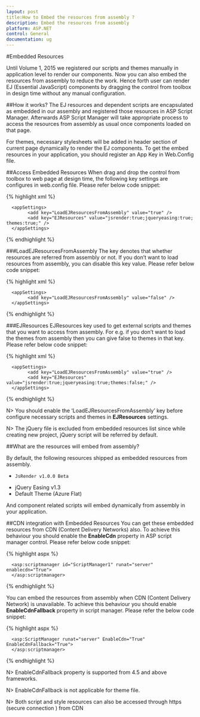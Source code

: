 ```yaml
---
layout: post
title:How to Embed the resources from assembly ?
description: Embed the resources from assembly 
platform: ASP.NET
control: General
documentation: ug
---
```



#Embedded Resources

Until Volume 1, 2015 we registered our scripts and themes manually in application level to render our components. Now you can also embed the resources from assembly to reduce the work. Hence forth user can render EJ (Essential JavaScript) components by dragging the control from toolbox in design time without any manual configuration. 

##How it works?
The EJ resources and dependent scripts are encapsulated as embedded in our assembly and registered those resources in ASP Script Manager. Afterwards ASP Script Manager will take appropriate process to access the resources from assembly as usual once components loaded on that page. 

For themes, necessary stylesheets will be added in header section of current page dynamically to render the EJ components.  To get the embed resources in your application, you should register an App Key in Web.Config file. 

##Access Embedded Resources
When drag and drop the control from toolbox to web page at design time, the following key settings are configures in web.config file. Please refer below code snippet:

{% highlight xml %}

      <appSettings>
            <add key="LoadEJResourcesFromAssembly" value="true" />
            <add key="EJResources" value="jsrender:true;jqueryeasing:true; themes:true;" />
      </appSettings>

{% endhighlight %}

###LoadEJResourcesFromAssembly 
The key denotes that whether resources are referred from assembly or not. If you don’t want to load resources from assembly, you can disable this key value. Please refer below code snippet:

{% highlight xml %}

      <appSettings>
            <add key="LoadEJResourcesFromAssembly" value="false" />
      </appSettings>

{% endhighlight %}

###EJResources 
EJResources key used to get external scripts and themes that you want to access from assembly. For e.g. if you don’t want to load the themes from assembly then you can give false to themes in that key. Please refer below code snippet:

{% highlight xml %}

      <appSettings>
            <add key="LoadEJResourcesFromAssembly" value="true" />
            <add key="EJResources" value="jsrender:true;jqueryeasing:true;themes:false;" />
      </appSettings>

{% endhighlight %}

N> You should enable the ‘LoadEJResourcesFromAssembly’ key before configure necessary scripts and themes in **EJResources** settings.

N> The jQuery file is excluded from embedded resources list since while creating new project, jQuery script will be referred by default. 

##What are the resources will embed from assembly?

By default, the following resources shipped as embedded resources from assembly. 

*     JsRender v1.0.0 Beta
*	jQuery Easing v1.3
*	Default Theme (Azure Flat)

And component related scripts will embed dynamically from assembly in your application. 

##CDN integration with Embedded Resources
You can get these embedded resources from CDN (Content Delivery Networks) also. To achieve this behaviour you should enable the **EnableCdn** property in ASP script manager control.  Please refer below code snippet:

{% highlight aspx %}

      <asp:scriptmanager id="ScriptManager1" runat="server" enablecdn="True">
      </asp:scriptmanager>

{% endhighlight %}

You can embed the resources from assembly when CDN (Content Delivery Network) is unavailable. To achieve this behaviour you should enable **EnableCdnFallback** property in script manager. Please refer the below code snippet:

{% highlight aspx %}

      <asp:ScriptManager runat="server" EnableCdn="True" EnableCdnFallback="True">
      </asp:scriptmanager>

{% endhighlight %}

N> EnableCdnFallback property is supported from 4.5 and above frameworks.

N> EnableCdnFallback is not applicable for theme file. 

N> Both script and style resources can also be accessed through https (secure connection ) from CDN 
